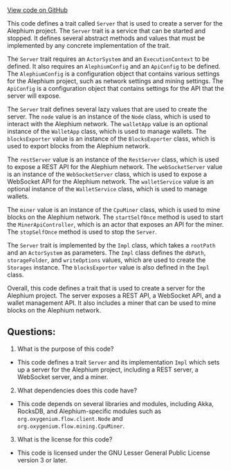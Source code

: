 [View code on GitHub](https://github.com/oxygenium/oxygenium/app/src/main/scala/org/oxygenium/app/Server.scala)

This code defines a trait called `Server` that is used to create a server for the Alephium project. The `Server` trait is a service that can be started and stopped. It defines several abstract methods and values that must be implemented by any concrete implementation of the trait. 

The `Server` trait requires an `ActorSystem` and an `ExecutionContext` to be defined. It also requires an `AlephiumConfig` and an `ApiConfig` to be defined. The `AlephiumConfig` is a configuration object that contains various settings for the Alephium project, such as network settings and mining settings. The `ApiConfig` is a configuration object that contains settings for the API that the server will expose.

The `Server` trait defines several lazy values that are used to create the server. The `node` value is an instance of the `Node` class, which is used to interact with the Alephium network. The `walletApp` value is an optional instance of the `WalletApp` class, which is used to manage wallets. The `blocksExporter` value is an instance of the `BlocksExporter` class, which is used to export blocks from the Alephium network.

The `restServer` value is an instance of the `RestServer` class, which is used to expose a REST API for the Alephium network. The `webSocketServer` value is an instance of the `WebSocketServer` class, which is used to expose a WebSocket API for the Alephium network. The `walletService` value is an optional instance of the `WalletService` class, which is used to manage wallets.

The `miner` value is an instance of the `CpuMiner` class, which is used to mine blocks on the Alephium network. The `startSelfOnce` method is used to start the `MinerApiController`, which is an actor that exposes an API for the miner. The `stopSelfOnce` method is used to stop the `Server`.

The `Server` trait is implemented by the `Impl` class, which takes a `rootPath` and an `ActorSystem` as parameters. The `Impl` class defines the `dbPath`, `storageFolder`, and `writeOptions` values, which are used to create the `Storages` instance. The `blocksExporter` value is also defined in the `Impl` class. 

Overall, this code defines a trait that is used to create a server for the Alephium project. The server exposes a REST API, a WebSocket API, and a wallet management API. It also includes a miner that can be used to mine blocks on the Alephium network.
## Questions: 
 1. What is the purpose of this code?
- This code defines a trait `Server` and its implementation `Impl` which sets up a server for the Alephium project, including a REST server, a WebSocket server, and a miner.

2. What dependencies does this code have?
- This code depends on several libraries and modules, including Akka, RocksDB, and Alephium-specific modules such as `org.oxygenium.flow.client.Node` and `org.oxygenium.flow.mining.CpuMiner`.

3. What is the license for this code?
- This code is licensed under the GNU Lesser General Public License version 3 or later.